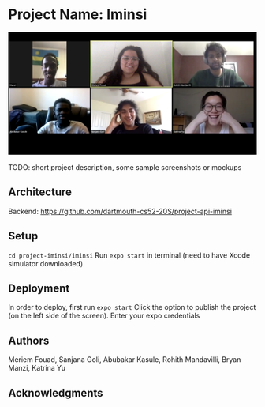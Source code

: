 # Project Name: Iminsi

![Team Photo](./pic.png)

TODO: short project description, some sample screenshots or mockups

## Architecture

Backend: https://github.com/dartmouth-cs52-20S/project-api-iminsi

## Setup

`cd project-iminsi/iminsi`
Run `expo start` in terminal (need to have Xcode simulator downloaded)

## Deployment

In order to deploy, first run `expo start`
Click the option to publish the project (on the left side of the screen).
Enter your expo credentials

## Authors

Meriem Fouad, Sanjana Goli, Abubakar Kasule, Rohith Mandavilli, Bryan Manzi, Katrina Yu

## Acknowledgments

